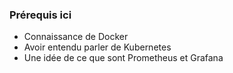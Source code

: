 ### Prérequis ici

- Connaissance de Docker
- Avoir entendu parler de Kubernetes
- Une idée de ce que sont Prometheus et Grafana
